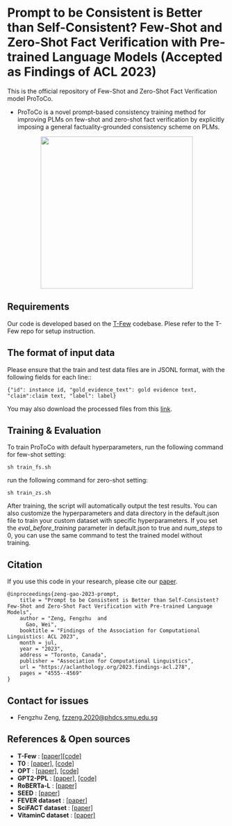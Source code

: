 # Prompt to be Consistent is Better than Self-Consistent? Few-Shot and Zero-Shot Fact Verification with Pre-trained Language Models (Accepted as Findings of ACL 2023) 

This is the official repository of Few-Shot and Zero-Shot Fact Verification model ProToCo. 

- ProToCo is a novel prompt-based consistency training method for improving PLMs on few-shot and zero-shot fact verification by explicitly imposing a general factuality-grounded consistency scheme on PLMs.


<p align="center">
<img src="misc/model.jpg" height=350>
</p>


## Requirements

Our code is developed based on the [T-Few](https://github.com/r-three/t-few) codebase. Plese refer to the T-Few repo for setup instruction.

## The format of input data
Please ensure that the train and test data files are in JSONL format, with the following fields for each line::
 ```
 {"id": instance id, "gold_evidence_text": gold evidence text, "claim":claim text, "label": label}
 ```
You may also download the processed files from this [link](https://drive.google.com/drive/folders/1DWcudOUX4OADBp0lryIQLIINwvpqzy6o?usp=sharing).

## Training & Evaluation

To train ProToCo with default hyperparameters, run the following command for few-shot setting:
```
sh train_fs.sh
```
run the following command for zero-shot setting:
```
sh train_zs.sh
```
After training, the script will automatically output the test results. You can also customize the hyperparameters and data directory in the default.json file to train your custom dataset with specific hyperparameters. If you set the *eval_before_training* parameter in default.json to true and *num_steps* to 0, you can use the same command to test the trained model without training.

## Citation

If you use this code in your research, please cite our [paper](https://arxiv.org/abs/2306.02569).

```
@inproceedings{zeng-gao-2023-prompt,
    title = "Prompt to be Consistent is Better than Self-Consistent? Few-Shot and Zero-Shot Fact Verification with Pre-trained Language Models",
    author = "Zeng, Fengzhu  and
      Gao, Wei",
    booktitle = "Findings of the Association for Computational Linguistics: ACL 2023",
    month = jul,
    year = "2023",
    address = "Toronto, Canada",
    publisher = "Association for Computational Linguistics",
    url = "https://aclanthology.org/2023.findings-acl.278",
    pages = "4555--4569"
}
```

## Contact for issues
- Fengzhu Zeng, fzzeng.2020@phdcs.smu.edu.sg

## References & Open sources

- **T-Few** : [[paper]](https://openreview.net/forum?id=rBCvMG-JsPd)[[code]](https://github.com/r-three/t-few)
- **T0** : [[paper]](https://openreview.net/forum?id=9Vrb9D0WI4), [[code]](https://github.com/bigscience-workshop/t-zero)
- **OPT** : [[paper]](https://arxiv.org/abs/2205.01068), [[code]](https://huggingface.co/docs/transformers/model_doc/opt)
- **GPT2-PPL** : [[paper]](https://aclanthology.org/2021.naacl-main.158.pdf), [[code]](https://github.com/HLTCHKUST/Perplexity-FactChecking)
- **RoBERTa-L** : [[paper]](https://arxiv.org/abs/1907.11692)
- **SEED** : [[paper]](https://www.ncbi.nlm.nih.gov/pmc/articles/PMC9680879/)
- **FEVER dataset** : [[paper]](https://aclanthology.org/N18-1074/)
- **SciFACT dataset** : [[paper]](https://aclanthology.org/2020.emnlp-main.609/)
- **VitaminC dataset** : [[paper]](https://aclanthology.org/2021.naacl-main.52/)
